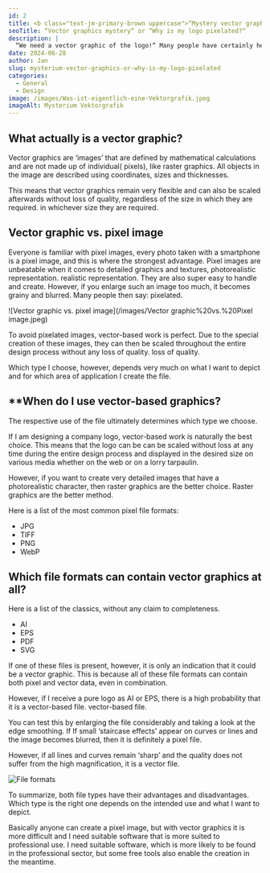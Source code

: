 ```yaml
---
id: 2
title: <b class="text-jm-primary-brown uppercase">“Mystery vector graphics“</b> or “Why is my logo pixelated?”
seoTitle: “Vector graphics mystery“ or “Why is my logo pixelated?“
description: |
  “We need a vector graphic of the logo!“ Many people have certainly heard this sentence before when they want to work with a service provider. But what exactly is a vector graphic? This blog article is about what a vector graphic is and what it is needed for. First things first: it's not enough to rename your Logo.png file to Logo.svg or Logo.eps - too bad, but first things first.
date: 2024-06-28
author: Jan
slug: mysterium-vector-graphics-or-why-is-my-logo-pixelated
categories:
  - General
  - Design
image: /images/Was-ist-eigentlich-eine-Vektorgrafik.jpeg
imageAlt: Mysterium Vektorgrafik
---
```


## **What actually is a vector graphic?**

Vector graphics are ‘images’ that are defined by mathematical calculations and are not made up of individual(
pixels), like raster graphics. All objects in the image are described using coordinates, sizes and
thicknesses.

This means that vector graphics remain very flexible and can also be scaled afterwards without loss of quality,
regardless of the size in which they are required.
in whichever size they are required.

## **Vector graphic vs. pixel image**

Everyone is familiar with pixel images, every photo taken with a smartphone is a pixel image, and this is where the
strongest advantage. Pixel images are unbeatable when it comes to detailed graphics and textures, photorealistic
representation.
realistic representation. They are also super easy to handle and create. However, if you enlarge such an image too
much, it becomes grainy and blurred. Many people then say: pixelated.

![Vector graphic vs. pixel image](/images/Vector graphic%20vs.%20Pixel image.jpeg)

To avoid pixelated images, vector-based work is perfect. Due to the special creation
of these images, they can then be scaled throughout the entire design process without any loss of quality.
loss of quality.

Which type I choose, however, depends very much on what I want to depict and for which area of application
I create the file.

## **When do I use vector-based graphics?

The respective use of the file ultimately determines which type we choose.

If I am designing a company logo, vector-based work is naturally the best choice. This means that the logo can be
can be scaled without loss at any time during the entire design process and displayed in the desired size on various
media
whether on the web or on a lorry tarpaulin.

However, if you want to create very detailed images that have a photorealistic character, then raster graphics are the
better choice.
Raster graphics are the better method.

Here is a list of the most common pixel file formats:

- JPG
- TIFF
- PNG
- WebP

## **Which file formats can contain vector graphics at all?**

Here is a list of the classics, without any claim to completeness.

- AI
- EPS
- PDF
- SVG

If one of these files is present, however, it is only an indication that it could be a vector graphic.
This is because all of these file formats can contain both pixel and vector data, even in combination.

However, if I receive a pure logo as AI or EPS, there is a high probability that it is a vector-based file.
vector-based file.

You can test this by enlarging the file considerably and taking a look at the edge smoothing. If
If small ‘staircase effects’ appear on curves or lines and the image becomes blurred, then it is definitely a pixel
file.

However, if all lines and curves remain ‘sharp’ and the quality does not suffer from the high magnification,
it is a vector file.

![File formats](/images/Fileformats.jpeg)

To summarize, both file types have their advantages and disadvantages. Which
type is the right one depends on the intended use and what I want to depict.

Basically anyone can create a pixel image, but with vector graphics it is more difficult and I need suitable software
that is more suited to professional use.
I need suitable software, which is more likely to be found in the professional sector, but some free tools also enable
the
creation in the meantime.

